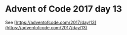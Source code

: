# Advent of Code 2017 day 13

See [https://adventofcode.com/2017/day/13](https://adventofcode.com/2017/day/13)
